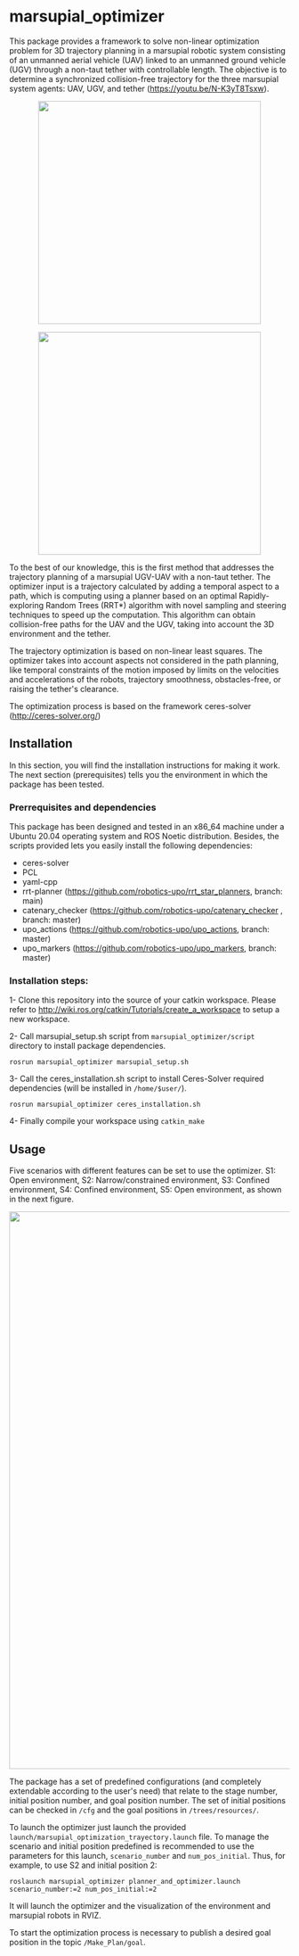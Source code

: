 # marsupial_optimizer

This package provides a framework to solve non-linear optimization problem for 3D trajectory planning in a marsupial robotic system consisting of an unmanned aerial vehicle (UAV) linked to an unmanned ground vehicle (UGV) through a non-taut tether with controllable length. The objective is to determine a synchronized collision-free trajectory for the three marsupial system agents: UAV, UGV, and tether (https://youtu.be/N-K3yT8Tsxw).

<p align="center">
    <img src="worlds/repo_marsupial-optimizer.gif" width="400">
</p>
<p align="center">
    <img src="worlds/repo_marsupial-optimizer2.gif" width="400">
</p>

To the best of our knowledge, this is the first method that addresses  the trajectory planning of a marsupial UGV-UAV with a non-taut tether. The optimizer input is  a trajectory calculated by adding a temporal aspect to a path, which is computing using a planner based on an optimal Rapidly-exploring Random Trees (RRT*) algorithm with novel sampling and steering techniques to speed up the computation. This algorithm can obtain collision-free paths for the UAV and the UGV, taking into account the 3D environment and the tether.

The trajectory optimization is based on non-linear least squares. The optimizer takes into account  aspects not considered in the path planning, like temporal constraints of the motion imposed by limits on the velocities and accelerations of the robots, trajectory smoothness, obstacles-free, or raising the tether's clearance. 

The optimization process is based on the framework ceres-solver (http://ceres-solver.org/)

## Installation

In this section, you will find the installation instructions for making it work. The next section (prerequisites) tells you the environment in which the package has been tested.

### Prerrequisites and dependencies

This package has been designed and tested in an x86_64 machine under a Ubuntu 20.04 operating system and ROS Noetic distribution. Besides, the scripts provided lets you easily install the following dependencies:

- ceres-solver
- PCL
- yaml-cpp
- rrt-planner (https://github.com/robotics-upo/rrt_star_planners, branch: main)
- catenary_checker (https://github.com/robotics-upo/catenary_checker , branch: master) 
- upo_actions (https://github.com/robotics-upo/upo_actions, branch: master)
- upo_markers (https://github.com/robotics-upo/upo_markers, branch: master)

### Installation steps:

1- Clone this repository into the source of your catkin workspace. Please refer to http://wiki.ros.org/catkin/Tutorials/create_a_workspace to setup a new workspace.

2- Call marsupial_setup.sh script from ```marsupial_optimizer/script``` directory to install package dependencies.

```
rosrun marsupial_optimizer marsupial_setup.sh
```

3- Call the ceres_installation.sh script to install Ceres-Solver required dependencies (will be installed in ```/home/$user/```).

```
rosrun marsupial_optimizer ceres_installation.sh
```

4- Finally compile your workspace using ```catkin_make``` 

## Usage

Five scenarios with different features can be set to use the optimizer. S1: Open environment, S2: Narrow/constrained environment, S3: Confined environment, S4: Confined environment, S5: Open environment, as shown in the next figure.

<p align="center">
    <img src="worlds/all_scenario.png" width="1000">
</p>

The package has a set of predefined configurations (and completely extendable according to the user's need) that relate to the stage number, initial position number, and goal position number. The set of initial positions can be checked in ```/cfg``` and the goal positions in ```/trees/resources/```.

To launch the optimizer just launch the provided ```launch/marsupial_optimization_trayectory.launch``` file. To manage the scenario and initial position predefined is recommended to use the parameters for this launch, ```scenario_number``` and ```num_pos_initial```. Thus, for example, to use S2 and initial position 2: 

```
roslaunch marsupial_optimizer planner_and_optimizer.launch scenario_number:=2 num_pos_initial:=2
```

It will launch the optimizer and the visualization of the environment and marsupial robots in RVIZ. 

To start the optimization process is necessary to publish a desired goal position in the topic ```/Make_Plan/goal```.
